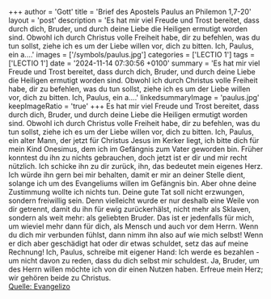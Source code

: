 +++
author = 'Gott'
title = 'Brief des Apostels Paulus an Philemon 1,7-20'
layout = 'post'
description = 'Es hat mir viel Freude und Trost bereitet, dass durch dich, Bruder, und durch deine Liebe die Heiligen ermutigt worden sind. Obwohl ich durch Christus volle Freiheit habe, dir zu befehlen, was du tun sollst, ziehe ich es um der Liebe willen vor, dich zu bitten. Ich, Paulus, ein a....'
images = ['/symbols/paulus.jpg']
categories = ['LECTIO 1']
tags = ['LECTIO 1']
date = '2024-11-14 07:30:56 +0100'
summary = 'Es hat mir viel Freude und Trost bereitet, dass durch dich, Bruder, und durch deine Liebe die Heiligen ermutigt worden sind. Obwohl ich durch Christus volle Freiheit habe, dir zu befehlen, was du tun sollst, ziehe ich es um der Liebe willen vor, dich zu bitten. Ich, Paulus, ein a....'
linkedsummaryImage = 'paulus.jpg'
keepImageRatio = 'true'
+++
Es hat mir viel Freude und Trost bereitet, dass durch dich, Bruder, und durch deine Liebe die Heiligen ermutigt worden sind.
Obwohl ich durch Christus volle Freiheit habe, dir zu befehlen, was du tun sollst,
ziehe ich es um der Liebe willen vor, dich zu bitten. Ich, Paulus, ein alter Mann, der jetzt für Christus Jesus im Kerker liegt,
ich bitte dich für mein Kind Onesimus, dem ich im Gefängnis zum Vater geworden bin.<!--more-->
Früher konntest du ihn zu nichts gebrauchen, doch jetzt ist er dir und mir recht nützlich.
Ich schicke ihn zu dir zurück, ihn, das bedeutet mein eigenes Herz.
Ich würde ihn gern bei mir behalten, damit er mir an deiner Stelle dient, solange ich um des Evangeliums willen im Gefängnis bin.
Aber ohne deine Zustimmung wollte ich nichts tun. Deine gute Tat soll nicht erzwungen, sondern freiwillig sein.
Denn vielleicht wurde er nur deshalb eine Weile von dir getrennt, damit du ihn für ewig zurückerhälst,
nicht mehr als Sklaven, sondern als weit mehr: als geliebten Bruder. Das ist er jedenfalls für mich, um wieviel mehr dann für dich, als Mensch und auch vor dem Herrn.
Wenn du dich mir verbunden fühlst, dann nimm ihn also auf wie mich selbst!
Wenn er dich aber geschädigt hat oder dir etwas schuldet, setz das auf meine Rechnung!
Ich, Paulus, schreibe mit eigener Hand: Ich werde es bezahlen - um nicht davon zu reden, dass du dich selbst mir schuldest.
Ja, Bruder, um des Herrn willen möchte ich von dir einen Nutzen haben. Erfreue mein Herz; wir gehören beide zu Christus.<br> [Quelle: Evangelizo](https://evangeliumtagfuertag.org/DE/gospel)